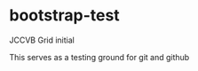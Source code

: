 bootstrap-test
==============

JCCVB Grid initial

This serves as a testing ground for git and github
